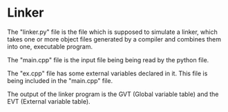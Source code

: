 # Linker
The "linker.py" file is the file which is supposed to simulate a linker, which takes one or more object files generated by a compiler and combines them into one, executable program.

The "main.cpp" file is the input file being being read by the python file.

The "ex.cpp" file has some external variables declared in it. This file is being included in the "main.cpp" file.

The output of the linker program is the GVT (Global variable table) and the EVT (External variable table).
